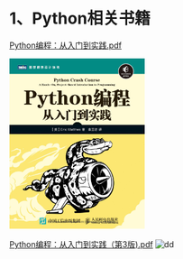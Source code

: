 # 1、Python相关书籍


[Python编程：从入门到实践.pdf](https://github.com/CoderBattery/IT_Books/blob/master/Python%E7%BC%96%E7%A8%8B%EF%BC%9A%E4%BB%8E%E5%85%A5%E9%97%A8%E5%88%B0%E5%AE%9E%E8%B7%B5.pdf)


 <img src="https://github.com/CoderBattery/IT_Books/blob/master/images/Python%E7%BC%96%E7%A8%8B%EF%BC%9A%E4%BB%8E%E5%85%A5%E9%97%A8%E5%88%B0%E5%AE%9E%E8%B7%B5.png" width="240">



[Python编程：从入门到实践（第3版).pdf](https://github.com/CoderBattery/IT_Books/blob/master/Python%E7%BC%96%E7%A8%8B%EF%BC%9A%E4%BB%8E%E5%85%A5%E9%97%A8%E5%88%B0%E5%AE%9E%E8%B7%B5%EF%BC%88%E7%AC%AC3%E7%89%88\).pdf)
![dd]()

